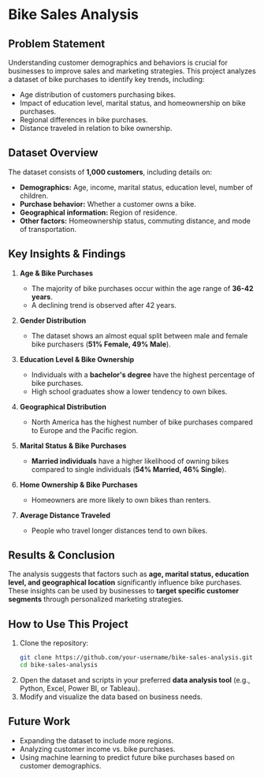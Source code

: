 # Bike Sales Analysis

## Problem Statement
Understanding customer demographics and behaviors is crucial for businesses to improve sales and marketing strategies. This project analyzes a dataset of bike purchases to identify key trends, including:
- Age distribution of customers purchasing bikes.
- Impact of education level, marital status, and homeownership on bike purchases.
- Regional differences in bike purchases.
- Distance traveled in relation to bike ownership.

## Dataset Overview
The dataset consists of **1,000 customers**, including details on:
- **Demographics:** Age, income, marital status, education level, number of children.
- **Purchase behavior:** Whether a customer owns a bike.
- **Geographical information:** Region of residence.
- **Other factors:** Homeownership status, commuting distance, and mode of transportation.

## Key Insights & Findings
1. **Age & Bike Purchases**
   - The majority of bike purchases occur within the age range of **36-42 years**.
   - A declining trend is observed after 42 years.

2. **Gender Distribution**
   - The dataset shows an almost equal split between male and female bike purchasers (**51% Female, 49% Male**).

3. **Education Level & Bike Ownership**
   - Individuals with a **bachelor's degree** have the highest percentage of bike purchases.
   - High school graduates show a lower tendency to own bikes.

4. **Geographical Distribution**
   - North America has the highest number of bike purchases compared to Europe and the Pacific region.

5. **Marital Status & Bike Purchases**
   - **Married individuals** have a higher likelihood of owning bikes compared to single individuals (**54% Married, 46% Single**).

6. **Home Ownership & Bike Purchases**
   - Homeowners are more likely to own bikes than renters.

7. **Average Distance Traveled**
   - People who travel longer distances tend to own bikes.

## Results & Conclusion
The analysis suggests that factors such as **age, marital status, education level, and geographical location** significantly influence bike purchases. These insights can be used by businesses to **target specific customer segments** through personalized marketing strategies.

## How to Use This Project
1. Clone the repository:
   ```sh
   git clone https://github.com/your-username/bike-sales-analysis.git
   cd bike-sales-analysis
   ```
2. Open the dataset and scripts in your preferred **data analysis tool** (e.g., Python, Excel, Power BI, or Tableau).
3. Modify and visualize the data based on business needs.

## Future Work
- Expanding the dataset to include more regions.
- Analyzing customer income vs. bike purchases.
- Using machine learning to predict future bike purchases based on customer demographics.


